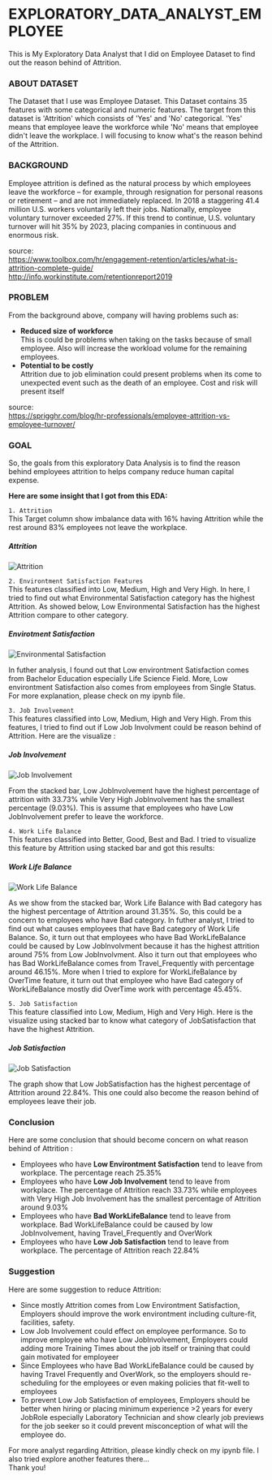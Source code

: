 # EXPLORATORY_DATA_ANALYST_EMPLOYEE
This is My Exploratory Data Analyst that I did on Employee Dataset to find out the reason behind of Attrition.

### ABOUT DATASET
The Dataset that I use was Employee Dataset. This Dataset contains 35 features with some categorical and numeric features. The target from this dataset is 'Attrition' which consists of 'Yes' and 'No' categorical. 'Yes' means that employee leave the workforce while 'No' means that employee didn't leave the workplace. I will focusing to know what's the reason behind of the Attrition.

### BACKGROUND
Employee attrition is defined as the natural process by which employees leave the workforce – for example, through resignation for personal reasons or retirement – and are not immediately replaced. 
In 2018 a staggering 41.4 million U.S. workers voluntarily left their jobs. Nationally, employee voluntary turnover exceeded 27%. If this trend to continue, U.S. voluntary turnover will hit 35% by 2023, placing companies in continuous and enormous risk. 

source:\
https://www.toolbox.com/hr/engagement-retention/articles/what-is-attrition-complete-guide/ \
http://info.workinstitute.com/retentionreport2019

### PROBLEM
From the background above, company will having problems such as:
- **Reduced size of workforce**\
    This is could be problems when taking on the tasks because of small employee. Also will increase the workload volume for the remaining employees.
- **Potential to be costly**\
    Attrition due to job elimination could present problems when its come to unexpected event such as the death of an employee. Cost and risk will present itself

source:\
https://sprigghr.com/blog/hr-professionals/employee-attrition-vs-employee-turnover/

### GOAL
So, the goals from this exploratory Data Analysis is to find the reason behind employees attrition to helps company reduce human capital expense.

**Here are some insight that I got from this EDA:**

`1. Attrition`\
This Target column show imbalance data with 16% having Attrition while the rest around 83% employees not leave the workplace.
##### Attrition
![Attrition](Attrition_Percent.png)

`2. Environtment Satisfaction Features`\
This features classified into Low, Medium, High and Very High. In here, I tried to find out what Environmental Satisfaction category has the highest Attrition. As showed below, Low Environmental Satisfaction has the highest Attrition compare to other category.
##### Envirotment Satisfaction
![Environmental Satisfaction](EnvirontmentSatisfaction.png)

In futher analysis, I found out that Low environtment Satisfaction comes from Bachelor Education especially Life Science Field. More, Low environtment Satisfaction also comes from employees from Single Status. For more explanation, please check on my ipynb file.

`3. Job Involvement `\
This features classified into Low, Medium, High and Very High. From this features, I tried to find out if Low Job Involvment could be reason behind of Attrition. Here are the visualize :
##### Job Involvement
![Job Involvement](JobInvolvement.png)

From the stacked bar, Low JobInvolvement have the highest percentage of attrition with 33.73% while Very High JobInvolvement has the smallest percentage (9.03%). This is assume that employees who have Low JobInvolvement prefer to leave the workforce.

`4. Work Life Balance`\
This features classified into Better, Good, Best and Bad. I tried to visualize this feature by Attrition using stacked bar and got this results:
##### Work Life Balance
![Work Life Balance](WorkLifeBalance.png)

As we show from the stacked bar, Work Life Balance with Bad category has the highest percentage of Attrition around 31.35%. So, this could be a concern to employees who have Bad category. In futher analyst, I tried to find out what causes employees that have Bad category of Work Life Balance. So, it turn out that employees who have Bad WorkLifeBalance could be caused by Low JobInvolvment because it has the highest attrition around 75% from Low JobInvolvment. Also it turn out that employees who has Bad WorkLifeBalance comes from Travel_Frequently with percentage around 46.15%. More when I tried to explore for WorkLifeBalance by OverTime feature, it turn out that employee who have Bad category of WorkLifeBalance mostly did OverTime work with percentage 45.45%.

`5. Job Satisfaction`\
This feature classified into Low, Medium, High and Very High. Here is the visualize using stacked bar to know what category of JobSatisfaction that have the highest Attrition.
##### Job Satisfaction
![Job Satisfaction](JobSatisfaction.png)

The graph show that Low JobSatisfaction has the highest percentage of Attrition around 22.84%. This one could also become the reason behind of employees leave their job.



### Conclusion
Here are some conclusion that should become concern on what reason behind of Attrition :
- Employees who have **Low Environtment Satisfaction** tend to leave from workplace. The percentage reach 25.35%
- Employees who have **Low Job Involvement** tend to leave from workplace. The percentage of Attrition reach 33.73% while employees with Very High Job Involvement has the smallest percentage of Attrition around 9.03%
- Employees who have **Bad WorkLifeBalance** tend to leave from workplace. Bad WorkLifeBalance could be caused by low JobInvolvement, having Travel_Frequently and OverWork
- Employees who have **Low Job Satisfaction** tend to leave from workplace. The percentage of Attrition reach 22.84%

### Suggestion
Here are some suggestion to reduce Attrition:
- Since mostly Attrition comes from Low Environtment Satisfaction, Employers should improve the work environtment including culture-fit, facilities, safety.
- Low Job Involvement could effect on employee performance. So to improve employee who have Low JobInvolvement, Employers could adding more Training Times about the job itself or training that could gain motivated for employeer
- Since Employees who have Bad WorkLifeBalance could be caused by having Travel Frequently and OverWork, so the employers should re-scheduling for the employees or even making policies that fit-well to employees
- To prevent Low Job Satisfaction of employees, Employers should be better when hiring or placing minimum experience >2 years for every JobRole especially Laboratory Technician and show clearly job previews for the job seeker so it could prevent misconception of what will the employee do.


For more analyst regarding Attrition, please kindly check on my ipynb file. I also tried explore another features there...\
Thank you!


